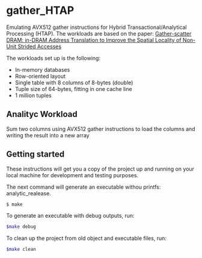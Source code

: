 # gather_HTAP
Emulating AVX512 gather instructions for Hybrid Transactional/Analytical Processing (HTAP).
The workloads are based on the paper: [Gather-scatter DRAM: in-DRAM Address Translation to Improve the Spatial Locality of Non-Unit Strided Accesses](https://dl.acm.org/doi/10.1145/2830772.2830820) 

The workloads set up is the following:

* In-memory databases
* Row-oriented layout
* Single table with 8 columns of 8-bytes (double)
* Tuple size of 64-bytes, fitting in one cache line
* 1 million tuples

## Analityc Workload

Sum two columns using AVX512 gather instructions to load the columns and writing the result into a new array


## Getting started
These instructions will get you a copy of the project up and running on your local machine for development and testing purposes.

The next command will generate an executable withou printfs: analytic_realease.

```bash
$ make
```

To generate an executable with debug outputs, run:

```bash
$make debug

```

To clean up the project from old object and executable files, run:

```bash
$make clean

```
